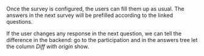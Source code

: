 Once the survey is configured, the users can fill them up as usual. The
answers in the next survey will be prefilled according to the linked
questions.

If the user changes any response in the next question, we can tell the
difference in the backend: go to the participation and in the answers
tree let the column *Diff with origin* show.
